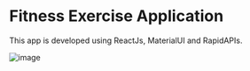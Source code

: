 # Fitness Exercise Application
This app is developed using ReactJs, MaterialUI and RapidAPIs.

![image](https://github.com/AkshayChandole/gym-exercises-app/assets/39551188/0b2086f5-f2cf-45e1-b0f6-d261d4a3b1a2)

